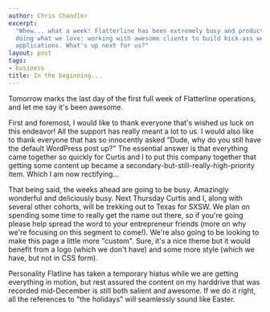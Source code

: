 ```yaml
--- 
author: Chris Chandler
excerpt:
  "Whew... what a week! Flatterline has been extremely busy and productive
  doing what we love: working with awesome clients to build kick-ass web
  applications. What's up next for us?"
layout: post
tags: 
- business
title: In the beginning...
---
```


Tomorrow marks the last day of the first full week of Flatterline operations, and let me say it's been awesome.

First and foremost, I would like to thank everyone that's wished us luck on this endeavor! All the support has really meant a lot to us. I would also like to thank everyone that has so innocently asked "Dude, why do you still have the default WordPress post up?" The essential answer is that everything came together so quickly for Curtis and I to put this company together that getting some content up became a secondary-but-still-really-high-priority item. Which I am now rectifying...

That being said, the weeks ahead are going to be busy. Amazingly wonderful and deliciously busy. Next Thursday Curtis and I, along with several other cohorts, will be trekking out to Texas for SXSW. We plan on spending some time to really get the name out there, so if you're going please help spread the word to your entrepreneur friends (more on why we're focusing on this segment to come!). We're also going to be looking to make this page a little more "custom". Sure, it's a nice theme but it would benefit from a logo (which we don't have) and some more style (which we have, but not in CSS form).

Personality Flatline has taken a temporary hiatus while we are getting everything in motion, but rest assured the content on my harddrive that was recorded mid-December is still both salient and awesome. If we do it right, all the references to "the holidays" will seamlessly sound like Easter.
